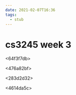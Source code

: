 ```yaml
---
date: 2021-02-07T16:36
tags: 
  - stub
---
```


# cs3245 week 3

<64f3f7db>

<476a82bf>

<283d2d32>

<e7241811>

<4614da5c>

